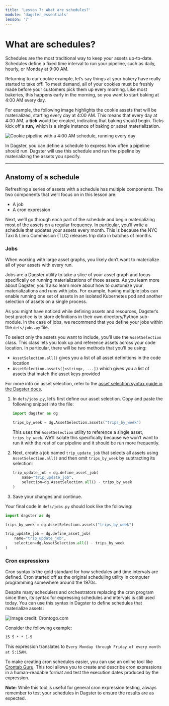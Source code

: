 ```yaml
---
title: 'Lesson 7: What are schedules?'
module: 'dagster_essentials'
lesson: '7'
---
```


# What are schedules?

Schedules are the most traditional way to keep your assets up-to-date. Schedules define a fixed time interval to run your pipeline, such as daily, hourly, or Monday at 9:00 AM.

Returning to our cookie example, let’s say things at your bakery have really started to take off! To meet demand, all of your cookies must be freshly made before your customers pick them up every morning. Like most bakeries, this happens early in the morning, so you want to start baking at 4:00 AM every day.

For example, the following image highlights the cookie assets that will be materialized, starting every day at 4:00 AM. This means that every day at 4:00 AM, a **tick** would be created, indicating that baking should begin. Ticks kick off a **run,** which is a single instance of baking or asset materialization.

![Cookie pipeline with a 4:00 AM schedule, running every day](/images/dagster-essentials/lesson-7/cookie-schedule.png)

In Dagster, you can define a schedule to express how often a pipeline should run. Dagster will use this schedule and run the pipeline by materializing the assets you specify.

---

## Anatomy of a schedule

Refreshing a series of assets with a schedule has multiple components. The two components that we’ll focus on in this lesson are:

- A job
- A cron expression

Next, we’ll go through each part of the schedule and begin materializing most of the assets on a regular frequency. In particular, you’ll write a schedule that updates your assets every month. This is because the NYC Taxi & Limo Commission (TLC) releases trip data in batches of months.

### Jobs

When working with large asset graphs, you likely don’t want to materialize all of your assets with every run.

Jobs are a Dagster utility to take a slice of your asset graph and focus specifically on running materializations of those assets. As you learn more about Dagster, you’ll also learn more about how to customize your materializations and runs with jobs. For example, having multiple jobs can enable running one set of assets in an isolated Kubernetes pod and another selection of assets on a single process.

As you might have noticed while defining assets and resources, Dagster’s best practice is to store definitions in their own directory/Python sub-module. In the case of jobs, we recommend that you define your jobs within the `defs/jobs.py` file.

To select only the assets you want to include, you’ll use the `AssetSelection` class. This class lets you look up and reference assets across your code location. In particular, there will be two methods that you’ll be using:

- `AssetSelection.all()` gives you a list of all asset definitions in the code location
- `AssetSelection.assets([<string>, ...])` which gives you a list of assets that match the asset keys provided

For more info on asset selection, refer to the [asset selection syntax guide in the Dagster docs](https://docs.dagster.io/concepts/assets/asset-selection-syntax).

1. In `defs/jobs.py`, let’s first define our asset selection. Copy and paste the following snippet into the file:

   ```python
   import dagster as dg

   trips_by_week = dg.AssetSelection.assets("trips_by_week")
   ```

   This uses the `AssetSelection` utility to reference a single asset, `trips_by_week`. We’ll isolate this specifically because we won’t want to run it with the rest of our pipeline and it should be run more frequently.

2. Next, create a job named `trip_update_job` that selects all assets using `AssetSelection.all()` and then omit `trips_by_week` by subtracting its selection:

   ```python
   trip_update_job = dg.define_asset_job(
       name="trip_update_job",
       selection=dg.AssetSelection.all() - trips_by_week
   )
   ```

3. Save your changes and continue.

Your final code in `defs/jobs.py` should look like the following:

```python
import dagster as dg

trips_by_week = dg.AssetSelection.assets("trips_by_week")

trip_update_job = dg.define_asset_job(
    name="trip_update_job",
    selection=dg.AssetSelection.all() - trips_by_week
)
```

### Cron expressions

Cron syntax is the gold standard for how schedules and time intervals are defined. Cron started off as the original scheduling utility in computer programming somewhere around the 1970s.

Despite many schedulers and orchestrators replacing the cron program since then, its syntax for expressing schedules and intervals is still used today. You can use this syntax in Dagster to define schedules that materialize assets:

![Image credit: Crontogo.com](/images/dagster-essentials/lesson-7/crontogo-cron-syntax.png)

Consider the following example:

```
15 5 * * 1-5
```

This expression translates to `Every Monday through Friday of every month at 5:15AM`.

To make creating cron schedules easier, you can use an online tool like [Crontab Guru](https://crontab.guru/). This tool allows you to create and describe cron expressions in a human-readable format and test the execution dates produced by the expression.

**Note**: While this tool is useful for general cron expression testing, always remember to test your schedules in Dagster to ensure the results are as expected.
